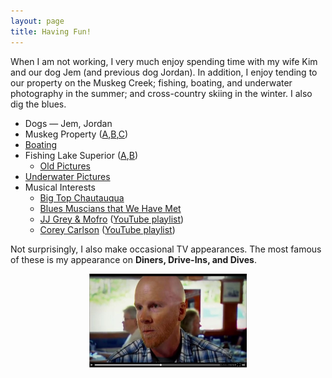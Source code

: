 ```yaml
---
layout: page
title: Having Fun!
---
```


When I am not working, I very much enjoy spending time with my wife Kim and our dog Jem (and previous dog Jordan). In addition, I enjoy tending to our property on the Muskeg Creek; fishing, boating, and underwater photography in the summer; and cross-country skiing in the winter.  I also dig the blues.

* Dogs — Jem, Jordan
* Muskeg Property ([A](https://picasaweb.google.com/dogle.nc/Muskeg_2007?authuser=0&feat=directlink),[B](https://picasaweb.google.com/dogle.nc/Muskeg_2008?authuser=0&feat=directlink),[C](https://picasaweb.google.com/dogle.nc/Muskeg_2010))
* [Boating](https://picasaweb.google.com/dogle.nc/IslandJem02?authuser=0&authkey=Gv1sRgCInn54iGmcmt9gE&feat=directlink)
* Fishing
    Lake Superior ([A](https://picasaweb.google.com/dogle.nc/Fall11_Fishing?authuser=0&authkey=Gv1sRgCMKI_OHD3cuq9wE&feat=directlink),[B](https://picasaweb.google.com/dogle.nc/Fall12_Fishing?authuser=0&authkey=Gv1sRgCKG_1ovEt4uCzAE&feat=directlink))
    * [Old Pictures](https://picasaweb.google.com/dogle.nc/Fishing?authuser=0&authkey=Gv1sRgCJuihNaA56Crbw&feat=directlink)
* [Underwater Pictures](https://picasaweb.google.com/dogle.nc/UnderwaterPictures?authuser=0&feat=directlink)
* Musical Interests
    * [Big Top Chautauqua](http://www.bigtop.org/)
    * [Blues Muscians that We Have Met](https://picasaweb.google.com/dogle.nc/Blues?authuser=0&authkey=Gv1sRgCMGH7euwxIW5wQE&feat=directlink)
    * [JJ Grey & Mofro](http://www.jjgrey.com/) ([YouTube playlist](http://www.youtube.com/playlist?list=PLQke-OARNtwS89p5IcBG283E2Mm05YHCE))
    * [Corey Carlson](http://coreycarlsonmusic.com/) ([YouTube playlist](http://www.youtube.com/playlist?list=PLQke-OARNtwQVWEeyVPSPdEbQGEOSZ_PT))

Not surprisingly, I also make occasional TV appearances.  The most famous of these is my appearance on **Diners, Drive-Ins, and Dives**.

<div style="text-align:center">
<a href="http://www.foodnetwork.com/videos/delta-diner-0235415.html"><img src="../img/Video_DDD.JPG" alt="Derek on Triple-D" height="150"></a>
</div>
